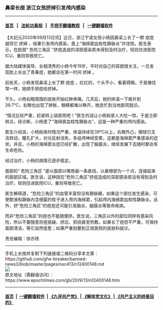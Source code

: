 ### 鼻梁长痘 浙江女孩挤掉引发颅内感染
------------------------

#### [首页](https://github.com/gfw-breaker/banned-news3/blob/master/README.md) &nbsp;&nbsp;|&nbsp;&nbsp; [法轮功真相](https://github.com/begood0513/basic/blob/master/README.md)  &nbsp;&nbsp;|&nbsp;&nbsp; [手把手翻墙教程](https://github.com/gfw-breaker/guides/wiki)  &nbsp;&nbsp;|&nbsp;&nbsp; [一键翻墙软件](https://github.com/gfw-breaker/nogfw/blob/master/README.md)  



<div><p>
 【大纪元2020年09月13日讯】近日，浙江宁波女孩小杨因鼻梁上长了一颗
 <ok href="https://www.epochtimes.com/gb/tag/%E7%97%98%E7%97%98.html">
  痘痘
 </ok>
 就将它
 <ok href="https://www.epochtimes.com/gb/tag/%E6%8C%A4%E6%8E%89.html">
  挤掉
 </ok>
 ，结果引发颅内感染，患上“海绵窦血栓性静脉炎”并住院。医生表示，在脸部“
 <ok href="https://www.epochtimes.com/gb/tag/%E5%8D%B1%E9%99%A9%E4%B8%89%E8%A7%92%E5%8C%BA.html">
  危险三角区
 </ok>
 ”挤痘造成的深部感染若未得到及时治疗，轻则住进医院ICU，重则导致死亡。
</p>
<p>
 据大陆媒体报导，长相清秀的小杨今年19岁，平时对自己的容貌很关注，一旦发现脸上长出了青春痘，她都会在第一时间
 <ok href="https://www.epochtimes.com/gb/tag/%E6%8C%A4%E6%8E%89.html">
  挤掉
 </ok>
 。
</p>
<p>
 前些天，小杨发现鼻梁上长了颗
 <ok href="https://www.epochtimes.com/gb/tag/%E7%97%98%E7%97%98.html">
  痘痘
 </ok>
 ，红红的，个头不小，看着碍眼。于是像往常一样，她顺手把痘给挤掉。
</p>
<p>
 不久，小杨右眼周围的皮肤开始红肿疼痛。几天后，她的体温一下飙升到39.7℃，右眼也出现了肿胀，眼睛都难以睁开，她连忙到当地医院就诊。
</p>
<p>
 “情况比较严重，赶紧转上级医院吧！”医生的话让小杨和家人大吃一惊，于是立即转诊。经诊断，小杨患了“海绵窦血栓性静脉炎”，这是一种严重的颅内感染。
</p>
<p>
 医生介绍说，小杨刚来时情况严重，体温持续在39℃以上，右眼外凸，眼球已无法转动，瞳孔扩大，对光反射消失，多组颅神经受累，这都是海绵窦严重感染的症状。并且，小杨的海绵窦炎症已经扩散，出现了脑膜炎，继续发展下去随时都会有生命危险。
</p>
<p>
 经过治疗，小杨的病情已逐步稳定。
</p>
<p>
 面部的“
 <ok href="https://www.epochtimes.com/gb/tag/%E5%8D%B1%E9%99%A9%E4%B8%89%E8%A7%92%E5%8C%BA.html">
  危险三角区
 </ok>
 ”是以面部以嘴唇画一条直线，以鼻根部为一个点，连接起来的面部区域。医生说，这种因在“危险三角区”挤痘造成的深部感染若没有得到及时治疗，轻则住进医院ICU，重则导致死亡。
</p>
<p>
 医生解释道，“危险三角区”的血管丰富但没有静脉瓣，如果这个部位发生感染，可使脓液和静脉内含细菌的栓子进入颅内海绵窦，引起颅内海绵窦血栓性静脉炎。此外，挤“危险三角区”的痘痘还可能引发脑炎、脑膜炎等致命疾病。
</p>
<p>
 而非“危险三角区”的痘也不能随便挤。医生说，三角区以外的部位同样有感染风险，所以不要随意将痘挑破、挤压、抓挠甚至热敷。如果长了痘但不严重，可保持面部清洁，等它自然痊愈；如果严重则要到正规医院的皮肤科就诊。
</p>
<p>
 责任编辑：徐亦扬
</p>
</div>
<hr/>
手机上长按并复制下列链接或二维码分享本文章：<br/>
https://github.com/gfw-breaker/banned-news3/blob/master/pages/nsc413/n12400148.md <br/>
<a href='https://github.com/gfw-breaker/banned-news3/blob/master/pages/nsc413/n12400148.md'><img src='https://github.com/gfw-breaker/banned-news3/blob/master/pages/nsc413/n12400148.md.png'/></a> <br/>
原文地址（需翻墙访问）：https://www.epochtimes.com/gb/20/9/13/n12400148.htm


------------------------
#### [首页](https://github.com/gfw-breaker/banned-news3/blob/master/README.md) &nbsp;|&nbsp; [一键翻墙软件](https://github.com/gfw-breaker/nogfw/blob/master/README.md) &nbsp;| [《九评共产党》](https://github.com/gfw-breaker/9ping.md/blob/master/README.md#九评之一评共产党是什么) | [《解体党文化》](https://github.com/gfw-breaker/jtdwh.md/blob/master/README.md) | [《共产主义的终极目的》](https://github.com/gfw-breaker/gczydzjmd.md/blob/master/README.md)


<img src='http://gfw-breaker.win/banned-news3/pages/nsc413/n12400148.md' width='0px' height='0px'/>